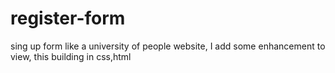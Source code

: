 # register-form
sing up form like a university of people website, I add some enhancement to view, this building in css,html
